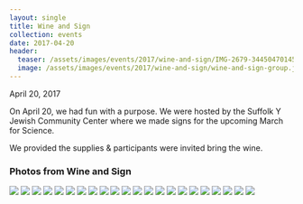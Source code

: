 ```yaml
---
layout: single
title: Wine and Sign
collection: events
date: 2017-04-20
header:
  teaser: /assets/images/events/2017/wine-and-sign/IMG-2679-34450470145.jpg
  image: /assets/images/events/2017/wine-and-sign/wine-and-sign-group.jpg
---
```


April 20, 2017

On April 20, we had fun with a purpose. We were hosted by the Suffolk Y Jewish Community Center where we made signs for the upcoming March for Science.

We provided the supplies & participants were invited bring the wine.

### Photos from Wine and Sign

[![](/assets/images/events/2017/wine-and-sign/thumb-IMG-2628-34291011542.jpg)](/assets/images/events/2017/wine-and-sign/IMG-2628-34291011542.jpg) [![](/assets/images/events/2017/wine-and-sign/thumb-IMG-2630-34291009272.jpg)](/assets/images/events/2017/wine-and-sign/IMG-2630-34291009272.jpg) [![](/assets/images/events/2017/wine-and-sign/thumb-IMG-2633-34291006472.jpg)](/assets/images/events/2017/wine-and-sign/IMG-2633-34291006472.jpg) [![](/assets/images/events/2017/wine-and-sign/thumb-IMG-2634-34291002612.jpg)](/assets/images/events/2017/wine-and-sign/IMG-2634-34291002612.jpg) [![](/assets/images/events/2017/wine-and-sign/thumb-IMG-2636-34290998412.jpg)](/assets/images/events/2017/wine-and-sign/IMG-2636-34290998412.jpg) [![](/assets/images/events/2017/wine-and-sign/thumb-IMG-2637-34290996202.jpg)](/assets/images/events/2017/wine-and-sign/IMG-2637-34290996202.jpg) [![](/assets/images/events/2017/wine-and-sign/thumb-IMG-2656-34290978212.jpg)](/assets/images/events/2017/wine-and-sign/IMG-2656-34290978212.jpg) [![](/assets/images/events/2017/wine-and-sign/thumb-IMG-2657-33640574663.jpg)](/assets/images/events/2017/wine-and-sign/IMG-2657-33640574663.jpg) [![](/assets/images/events/2017/wine-and-sign/thumb-IMG-2663-33640570593.jpg)](/assets/images/events/2017/wine-and-sign/IMG-2663-33640570593.jpg) [![](/assets/images/events/2017/wine-and-sign/thumb-IMG-2669-34450475285.jpg)](/assets/images/events/2017/wine-and-sign/IMG-2669-34450475285.jpg) [![](/assets/images/events/2017/wine-and-sign/thumb-IMG-2675-34450472585.jpg)](/assets/images/events/2017/wine-and-sign/IMG-2675-34450472585.jpg) [![](/assets/images/events/2017/wine-and-sign/thumb-IMG-2679-34450470145.jpg)](/assets/images/events/2017/wine-and-sign/IMG-2679-34450470145.jpg) [![](/assets/images/events/2017/wine-and-sign/thumb-IMG-2682-34450467535.jpg)](/assets/images/events/2017/wine-and-sign/IMG-2682-34450467535.jpg) [![](/assets/images/events/2017/wine-and-sign/thumb-IMG-2691-33640563043.jpg)](/assets/images/events/2017/wine-and-sign/IMG-2691-33640563043.jpg) [![](/assets/images/events/2017/wine-and-sign/thumb-IMG-2712-34409063216.jpg)](/assets/images/events/2017/wine-and-sign/IMG-2712-34409063216.jpg) [![](/assets/images/events/2017/wine-and-sign/thumb-IMG-2715-34320035341.jpg)](/assets/images/events/2017/wine-and-sign/IMG-2715-34320035341.jpg) [![](/assets/images/events/2017/wine-and-sign/thumb-IMG-2723-34409051346.jpg)](/assets/images/events/2017/wine-and-sign/IMG-2723-34409051346.jpg) [![](/assets/images/events/2017/wine-and-sign/thumb-IMG-2728-33640542253.jpg)](/assets/images/events/2017/wine-and-sign/IMG-2728-33640542253.jpg) [![](/assets/images/events/2017/wine-and-sign/thumb-IMG-2746-34409041346.jpg)](/assets/images/events/2017/wine-and-sign/IMG-2746-34409041346.jpg) [![](/assets/images/events/2017/wine-and-sign/thumb-IMG-2763-33640530223.jpg)](/assets/images/events/2017/wine-and-sign/IMG-2763-33640530223.jpg) [![](/assets/images/events/2017/wine-and-sign/thumb-IMG-2766-34409033176.jpg)](/assets/images/events/2017/wine-and-sign/IMG-2766-34409033176.jpg) [![](/assets/images/events/2017/wine-and-sign/thumb-IMG-2776-34450438225.jpg)](/assets/images/events/2017/wine-and-sign/IMG-2776-34450438225.jpg)